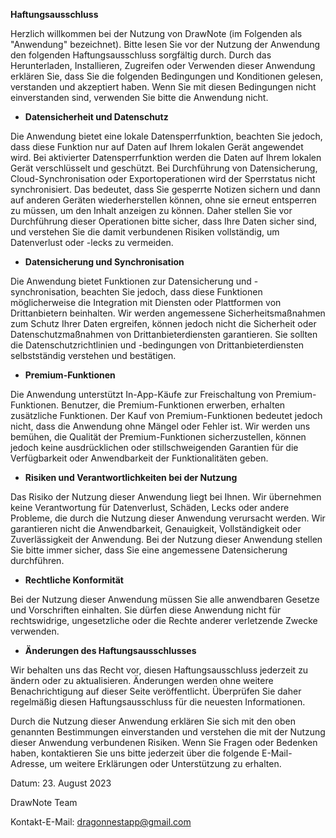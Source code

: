 **Haftungsausschluss**

Herzlich willkommen bei der Nutzung von DrawNote (im Folgenden als "Anwendung" bezeichnet). Bitte lesen Sie vor der Nutzung der Anwendung den folgenden Haftungsausschluss sorgfältig durch. Durch das Herunterladen, Installieren, Zugreifen oder Verwenden dieser Anwendung erklären Sie, dass Sie die folgenden Bedingungen und Konditionen gelesen, verstanden und akzeptiert haben. Wenn Sie mit diesen Bedingungen nicht einverstanden sind, verwenden Sie bitte die Anwendung nicht.

- **Datensicherheit und Datenschutz**

Die Anwendung bietet eine lokale Datensperrfunktion, beachten Sie jedoch, dass diese Funktion nur auf Daten auf Ihrem lokalen Gerät angewendet wird. Bei aktivierter Datensperrfunktion werden die Daten auf Ihrem lokalen Gerät verschlüsselt und geschützt. Bei Durchführung von Datensicherung, Cloud-Synchronisation oder Exportoperationen wird der Sperrstatus nicht synchronisiert. Das bedeutet, dass Sie gesperrte Notizen sichern und dann auf anderen Geräten wiederherstellen können, ohne sie erneut entsperren zu müssen, um den Inhalt anzeigen zu können. Daher stellen Sie vor Durchführung dieser Operationen bitte sicher, dass Ihre Daten sicher sind, und verstehen Sie die damit verbundenen Risiken vollständig, um Datenverlust oder -lecks zu vermeiden.

- **Datensicherung und Synchronisation**

Die Anwendung bietet Funktionen zur Datensicherung und -synchronisation, beachten Sie jedoch, dass diese Funktionen möglicherweise die Integration mit Diensten oder Plattformen von Drittanbietern beinhalten. Wir werden angemessene Sicherheitsmaßnahmen zum Schutz Ihrer Daten ergreifen, können jedoch nicht die Sicherheit oder Datenschutzmaßnahmen von Drittanbieterdiensten garantieren. Sie sollten die Datenschutzrichtlinien und -bedingungen von Drittanbieterdiensten selbstständig verstehen und bestätigen.

- **Premium-Funktionen**

Die Anwendung unterstützt In-App-Käufe zur Freischaltung von Premium-Funktionen. Benutzer, die Premium-Funktionen erwerben, erhalten zusätzliche Funktionen. Der Kauf von Premium-Funktionen bedeutet jedoch nicht, dass die Anwendung ohne Mängel oder Fehler ist. Wir werden uns bemühen, die Qualität der Premium-Funktionen sicherzustellen, können jedoch keine ausdrücklichen oder stillschweigenden Garantien für die Verfügbarkeit oder Anwendbarkeit der Funktionalitäten geben.

- **Risiken und Verantwortlichkeiten bei der Nutzung**

Das Risiko der Nutzung dieser Anwendung liegt bei Ihnen. Wir übernehmen keine Verantwortung für Datenverlust, Schäden, Lecks oder andere Probleme, die durch die Nutzung dieser Anwendung verursacht werden. Wir garantieren nicht die Anwendbarkeit, Genauigkeit, Vollständigkeit oder Zuverlässigkeit der Anwendung. Bei der Nutzung dieser Anwendung stellen Sie bitte immer sicher, dass Sie eine angemessene Datensicherung durchführen.

- **Rechtliche Konformität**

Bei der Nutzung dieser Anwendung müssen Sie alle anwendbaren Gesetze und Vorschriften einhalten. Sie dürfen diese Anwendung nicht für rechtswidrige, ungesetzliche oder die Rechte anderer verletzende Zwecke verwenden.

- **Änderungen des Haftungsausschlusses**

Wir behalten uns das Recht vor, diesen Haftungsausschluss jederzeit zu ändern oder zu aktualisieren. Änderungen werden ohne weitere Benachrichtigung auf dieser Seite veröffentlicht. Überprüfen Sie daher regelmäßig diesen Haftungsausschluss für die neuesten Informationen.

Durch die Nutzung dieser Anwendung erklären Sie sich mit den oben genannten Bestimmungen einverstanden und verstehen die mit der Nutzung dieser Anwendung verbundenen Risiken. Wenn Sie Fragen oder Bedenken haben, kontaktieren Sie uns bitte jederzeit über die folgende E-Mail-Adresse, um weitere Erklärungen oder Unterstützung zu erhalten.

Datum: 23. August 2023

DrawNote Team

Kontakt-E-Mail: dragonnestapp@gmail.com